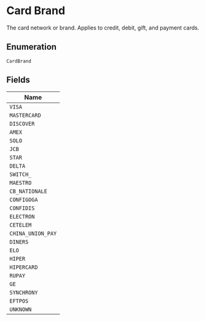 
# Card Brand

The card network or brand. Applies to credit, debit, gift, and payment cards.

## Enumeration

`CardBrand`

## Fields

| Name |
|  --- |
| `VISA` |
| `MASTERCARD` |
| `DISCOVER` |
| `AMEX` |
| `SOLO` |
| `JCB` |
| `STAR` |
| `DELTA` |
| `SWITCH_` |
| `MAESTRO` |
| `CB_NATIONALE` |
| `CONFIGOGA` |
| `CONFIDIS` |
| `ELECTRON` |
| `CETELEM` |
| `CHINA_UNION_PAY` |
| `DINERS` |
| `ELO` |
| `HIPER` |
| `HIPERCARD` |
| `RUPAY` |
| `GE` |
| `SYNCHRONY` |
| `EFTPOS` |
| `UNKNOWN` |

